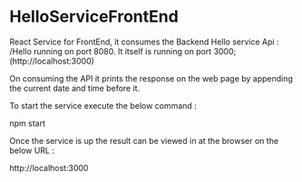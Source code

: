 # HelloServiceFrontEnd

React Service for FrontEnd, it consumes the Backend Hello service Api : /Hello running on port 8080.
It itself is running on port 3000; (http://localhost:3000)

On consuming the API it prints the response on the web page by appending the current date and time before it.

To start the service execute the below command :

npm start

Once the service is up the result can be viewed in at the browser on the below URL :

http://localhost:3000
